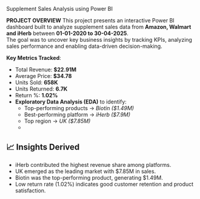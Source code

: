 Supplement Sales Analysis using Power BI

**PROJECT OVERVIEW**
This project presents an interactive Power BI dashboard built to analyze supplement sales data from **Amazon, Walmart and iHerb** between **01-01-2020 to 30-04-2025**.  
The goal was to uncover key business insights by tracking KPIs, analyzing sales performance and enabling data-driven decision-making.

**Key Metrics Tracked**:
  - Total Revenue: **$22.91M**  
  - Average Price: **$34.78**  
  - Units Sold: **658K**  
  - Units Returned: **6.7K**  
  - Return %: **1.02%**
- **Exploratory Data Analysis (EDA)** to identify:
  - Top-performing products → *Biotin ($1.49M)*  
  - Best-performing platform → *iHerb ($7.9M)*  
  - Top region → *UK ($7.85M)*
  - 
## 📈 Insights Derived
- iHerb contributed the highest revenue share among platforms.  
- UK emerged as the leading market with $7.85M in sales.  
- Biotin was the top-performing product, generating $1.49M.  
- Low return rate (1.02%) indicates good customer retention and product satisfaction.
